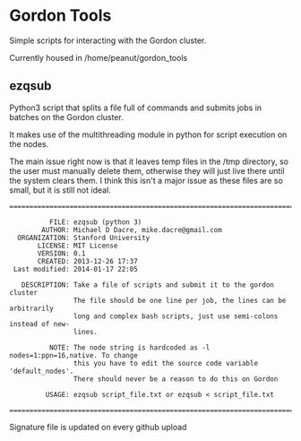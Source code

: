 Gordon Tools
============

Simple scripts for interacting with the Gordon cluster.

Currently housed in /home/peanut/gordon_tools

ezqsub
------

Python3 script that splits a file full of commands and submits jobs in batches on 
the Gordon cluster.

It makes use of the multithreading module in python for script execution on the nodes.

The main issue right now is that it leaves temp files in the /tmp directory, so the
user must manually delete them, otherwise they will just live there until the system
clears them.  I think this isn't a major issue as these files are so small, but it is
still not ideal.

```
====================================================================================

          FILE: ezqsub (python 3)
        AUTHOR: Michael D Dacre, mike.dacre@gmail.com
  ORGANIZATION: Stanford University
       LICENSE: MIT License
       VERSION: 0.1
       CREATED: 2013-12-26 17:37
 Last modified: 2014-01-17 22:05

   DESCRIPTION: Take a file of scripts and submit it to the gordon cluster
                The file should be one line per job, the lines can be arbitrarily
                long and complex bash scripts, just use semi-colons instead of new-
                lines.

          NOTE: The node string is hardcoded as -l nodes=1:ppn=16,native. To change
                this you have to edit the source code variable 'default_nodes'.
                There should never be a reason to do this on Gordon

         USAGE: ezqsub script_file.txt or ezqsub < script_file.txt

==================================================================================== 
```

Signature file is updated on every github upload

